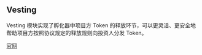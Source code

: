 ## Vesting <Badge type="warning" text="v0.7.0 Beta" vertical="top"/>

Vesting 模块实现了孵化器中项目方 Token 的释放环节，可以更灵活、更安全地帮助项目方按照协议规定的释放规则向投资人分发 Token。

[官网](https://ds-incubator.vercel.app/#/vesting)

